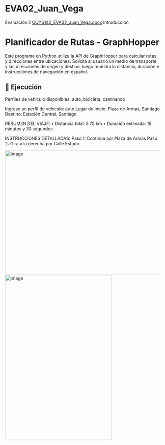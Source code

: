 # EVA02_Juan_Vega
Evaluación 2
[CUY6142_EVA02_Juan_Vega.docx](https://github.com/user-attachments/files/23011840/CUY6142_EVA02_Juan_Vega.docx)
Introducción
# Planificador de Rutas - GraphHopper

Este programa en Python utiliza la API de GraphHopper para calcular rutas y direcciones entre ubicaciones. Solicita al usuario un medio de transporte y las direcciones de origen y destino, luego muestra la distancia, duración e instrucciones de navegación en español.

## 🚀 Ejecución
Perfiles de vehículo disponibles:
auto, bicicleta, caminando

Ingrese un perfil de vehículo: auto
Lugar de inicio: Plaza de Armas, Santiago
Destino: Estación Central, Santiago

RESUMEN DEL VIAJE:
• Distancia total: 5.75 km
• Duración estimada: 15 minutos y 30 segundos

INSTRUCCIONES DETALLADAS:
Paso 1: Continúa por Plaza de Armas
Paso 2: Gira a la derecha por Calle Estado

<img width="864" height="403" alt="image" src="https://github.com/user-attachments/assets/839e8ab5-be46-42e1-a953-651a745c74bf" />


<img width="348" height="535" alt="image" src="https://github.com/user-attachments/assets/d12e8ea4-393b-4015-8a9c-f74549dbd05f" />

